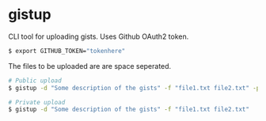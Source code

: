 gistup
======

CLI tool for uploading gists. Uses Github OAuth2 token.

```sh
$ export GITHUB_TOKEN="tokenhere"
```

The files to be uploaded are are space seperated.

```sh
# Public upload
$ gistup -d "Some description of the gists" -f "file1.txt file2.txt" -p
```

```sh
# Private upload
$ gistup -d "Some description of the gists" -f "file1.txt file2.txt"
```

